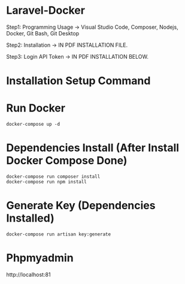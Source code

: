 # Laravel-Docker
Step1: Programming Usage
-> Visual Studio Code, Composer, Nodejs, Docker, Git Bash, Git Desktop

Step2: Installation
-> IN PDF INSTALLATION FILE.

Step3: Login API Token
-> IN PDF INSTALLATION BELOW.

# Installation Setup Command

# Run Docker  
`
docker-compose up -d
`

# Dependencies Install (After Install Docker Compose Done)
`
docker-compose run composer install
`  
`
docker-compose run npm install
`  

# Generate Key (Dependencies Installed)
 
`
docker-compose run artisan key:generate
`

# Phpmyadmin 
http://localhost:81

